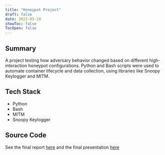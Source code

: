 ```yaml
---
title: "Honeypot Project"
draft: false
date: 2022-05-10
showToc: false
TocOpen: false
---
```

## Summary

A project testing how adversary behavior changed based on different high-interaction honeypot configurations. Python and Bash scripts were used to automate container lifecycle and data collection, using libraries like Snoopy Keylogger and MITM.

## Tech Stack

- Python
- Bash
- MITM
- Snoopy Keylogger

## Source Code

See the final report [here](Honeypot_FinalReport.pdf) and the final presentation [here](https://files.amanthanvi.com/Honeypot_FinalPresentation.pdf)
